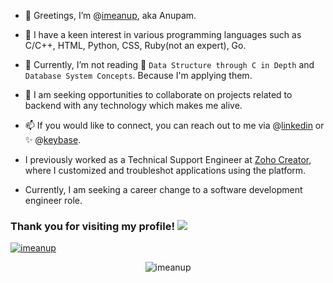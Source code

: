 - 👋 Greetings, I’m @[imeanup](https://github.com/imeanup), aka Anupam.
- 👀 I have a keen interest in various programming languages such as C/C++, HTML, Python, CSS, Ruby(not an expert), Go.
    
- 🌱 Currently, I’m not reading 📖 `Data Structure through C in Depth` and `Database System Concepts`. Because I'm applying them.
- 💞️ I am seeking opportunities to collaborate on projects related to backend with any technology which makes me alive. 
- 📫 If you would like to connect, you can reach out to me via @[linkedin](https://www.linkedin.com/in/anupam-6a2529247/) or :sparkles: @[keybase](https://keybase.io/imeanup). 
- I previously worked as a Technical Support Engineer at [Zoho Creator](https://help.zoho.com/portal/en/community/user/4002441383850), where I customized and troubleshot applications using the platform. 
- Currently, I am seeking a career change to a software development engineer role. 


### Thank you for visiting my profile! ![](https://komarev.com/ghpvc/?username=imeanup&color=green)


<p align="left"> <a href="https://github.com/ryo-ma/github-profile-trophy"><img src="https://github-profile-trophy.vercel.app/?username=imeanup" alt="imeanup" /></a> </p>


<p style="text-align:center;"><img src="https://github-readme-stats.vercel.app/api/top-langs?username=imeanup&show_icons=true&locale=en&layout=compact" alt="imeanup" ></p>
